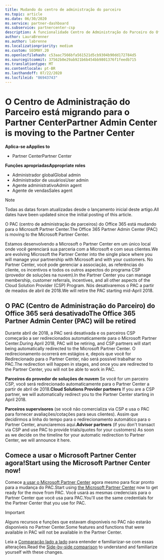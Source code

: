 ```yaml
---
title: Mudando do centro de administração do parceiro
ms.topic: article
ms.date: 06/30/2020
ms.service: partner-dashboard
ms.subservice: partnercenter-csp
description: A funcionalidade Centro de Administração do Parceiro do Office 365 está mudando para o Partner Center.
author: LauraBrenner
ms.author: labrenne
ms.localizationpriority: medium
ms.custom: SEOMAY.20
ms.openlocfilehash: c53aac7566bfa561521d5cb9304b90dd172784d5
ms.sourcegitcommit: 37562b0e29ab921b6b454bb9801376f1feedb715
ms.translationtype: MT
ms.contentlocale: pt-BR
ms.lasthandoff: 07/22/2020
ms.locfileid: "86943743"
---
```

# <a name="partner-admin-center-is-moving-to-the-partner-center"></a><span data-ttu-id="9be87-103">O Centro de Administração do Parceiro está migrando para o Partner Center</span><span class="sxs-lookup"><span data-stu-id="9be87-103">Partner Admin Center is moving to the Partner Center</span></span>

<span data-ttu-id="9be87-104">**Aplica-se a**</span><span class="sxs-lookup"><span data-stu-id="9be87-104">**Applies to**</span></span>

- <span data-ttu-id="9be87-105">Partner Center</span><span class="sxs-lookup"><span data-stu-id="9be87-105">Partner Center</span></span>

<span data-ttu-id="9be87-106">**Funções apropriadas**</span><span class="sxs-lookup"><span data-stu-id="9be87-106">**Appropriate roles**</span></span>
- <span data-ttu-id="9be87-107">Administrador global</span><span class="sxs-lookup"><span data-stu-id="9be87-107">Global admin</span></span>
- <span data-ttu-id="9be87-108">Administrador de usuários</span><span class="sxs-lookup"><span data-stu-id="9be87-108">User admin</span></span>
- <span data-ttu-id="9be87-109">Agente administrativo</span><span class="sxs-lookup"><span data-stu-id="9be87-109">Admin agent</span></span>
- <span data-ttu-id="9be87-110">Agente de vendas</span><span class="sxs-lookup"><span data-stu-id="9be87-110">Sales agent</span></span>

> [!NOTE]  
> <span data-ttu-id="9be87-111">Todas as datas foram atualizadas desde o lançamento inicial deste artigo.</span><span class="sxs-lookup"><span data-stu-id="9be87-111">All dates have been updated since the initial posting of this article.</span></span>

<span data-ttu-id="9be87-112">O PAC (centro de administração de parceiros) do Office 365 está mudando para o Microsoft Partner Center.</span><span class="sxs-lookup"><span data-stu-id="9be87-112">The Office 365 Partner Admin Center (PAC) is moving to the Microsoft Partner Center.</span></span>

<span data-ttu-id="9be87-113">Estamos desenvolvendo a Microsoft o Partner Center em um único local onde você gerenciará sua parceria com a Microsoft e com seus clientes.</span><span class="sxs-lookup"><span data-stu-id="9be87-113">We are evolving Microsoft the Partner Center into the single place where you will manage your partnership with Microsoft and with your customers.</span></span> <span data-ttu-id="9be87-114">No Partner Center, você pode gerenciar a associação, as referências do cliente, os incentivos e todos os outros aspectos do programa CSP (provedor de soluções na nuvem).</span><span class="sxs-lookup"><span data-stu-id="9be87-114">In the Partner Center you can manage membership, customer referrals, incentives, and all other aspects of the Cloud Solution Provider (CSP) Program.</span></span> <span data-ttu-id="9be87-115">Nós desativaremos o PAC a partir de meados de abril de 2018.</span><span class="sxs-lookup"><span data-stu-id="9be87-115">We will retire the PAC starting mid-April 2018.</span></span>

## <a name="the-office-365-partner-admin-center-pac-will-be-retired"></a><span data-ttu-id="9be87-116">O PAC (Centro de Administração do Parceiro) do Office 365 será desativado</span><span class="sxs-lookup"><span data-stu-id="9be87-116">The Office 365 Partner Admin Center (PAC) will be retired</span></span>

<span data-ttu-id="9be87-117">Durante abril de 2018, a PAC será desativada e os parceiros CSP começarão a ser redirecionados automaticamente para o Microsoft Partner Center.</span><span class="sxs-lookup"><span data-stu-id="9be87-117">During April 2018, PAC will be retiring, and CSP partners will start being automatically redirected to the Microsoft Partner Center.</span></span> <span data-ttu-id="9be87-118">O redirecionamento ocorrerá em estágios e, depois que você for Redirecionado para o Partner Center, não será possível trabalhar no PAC.</span><span class="sxs-lookup"><span data-stu-id="9be87-118">The redirection will happen in stages, and once you are redirected to the Partner Center, you will not be able to work in PAC.</span></span> 

<span data-ttu-id="9be87-119">**Parceiros do provedor de soluções de nuvem** Se você for um parceiro CSP, você será redirecionado automaticamente para o Partner Center a partir de abril de 2018.</span><span class="sxs-lookup"><span data-stu-id="9be87-119">**Cloud Solutions Provider partners** If you are a CSP partner, we will automatically redirect you to the Partner Center starting in April 2018.</span></span> 

<span data-ttu-id="9be87-120">**Parceiros supervisores** (se você não comercializa via CSP e usa o PAC para fornecer avaliações/cotações para seus clientes). Assim que decidirmos a linha do tempo para o redirecionamento automático para o Partner Center, anunciaremos aqui.</span><span class="sxs-lookup"><span data-stu-id="9be87-120">**Advisor partners** (if you don't transact via CSP and use PAC to provide trials/quotes for your customers) As soon as we decide on the timeline for your automatic redirection to Partner Center, we will announce it here.</span></span> 

## <a name="start-using-the-microsoft-partner-center-now"></a><span data-ttu-id="9be87-121">Comece a usar o Microsoft Partner Center agora!</span><span class="sxs-lookup"><span data-stu-id="9be87-121">Start using the Microsoft Partner Center now!</span></span>

<span data-ttu-id="9be87-122">Comece [a usar o Microsoft Partner Center](https://partnercenter.microsoft.com/) agora mesmo para ficar pronto para a mudança do PAC.</span><span class="sxs-lookup"><span data-stu-id="9be87-122">Start using [the Microsoft Partner Center](https://partnercenter.microsoft.com/) now to get ready for the move from PAC.</span></span>  <span data-ttu-id="9be87-123">Você usará as mesmas credenciais para o Partner Center que você usa para PAC.</span><span class="sxs-lookup"><span data-stu-id="9be87-123">You'll use the same credentials for the Partner Center that you use for PAC.</span></span>

> [!IMPORTANT]  
> <span data-ttu-id="9be87-124">Alguns recursos e funções que estavam disponíveis no PAC não estarão disponíveis no Partner Center.</span><span class="sxs-lookup"><span data-stu-id="9be87-124">Some features and functions that were available in PAC will not be available in the Partner Center.</span></span>

 <span data-ttu-id="9be87-125">Leia a [Comparação lado a lado](moving-from-pac-to-pc.md) para entender e familiarizar-se com essas alterações.</span><span class="sxs-lookup"><span data-stu-id="9be87-125">Read the [Side-by-side comparison](moving-from-pac-to-pc.md) to understand and familiarize yourself with these changes.</span></span> 